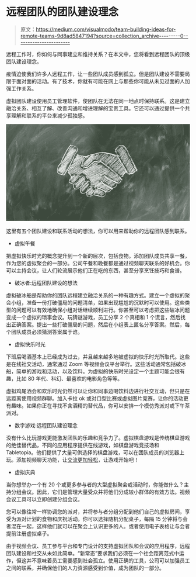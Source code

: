 # 远程团队的团队建设理念

> 原文：<https://medium.com/visualmodo/team-building-ideas-for-remote-teams-9d8ad5847194?source=collection_archive---------0----------------------->

远程工作时，你如何与同事建立和维持关系？在本文中，您将看到远程团队的顶级团队建设理念。

疫情迫使我们许多人远程工作，让一些团队成员感到孤立。但是团队建设不需要局限于面对面的活动。有了技术，你就有可能在网上与那些你可能从未见过面的人加强工作关系。

虚拟团队建设使用员工管理软件，使团队在无法在同一地点时保持联系。这是建立融洽关系、相互了解、改善沟通和增进理解的宝贵工具。它还可以通过提供一个共享理解和联系的平台来减少孤独感。

![](img/1ba9500578eb8497492e6fca8898ed9a.png)

这里有五个团队建设和联系活动的想法，你可以用来帮助你的远程团队感到联系。

*   虚拟午餐

把虚拟快乐时光的概念提升到一个新的层次，包括食物。添加团队成员共享一餐，作为您的虚拟聚会的一部分。公司午餐和晚餐都是通过视频聊天联系的好机会。你可以主持会议，让人们轮流展示他们正在吃的东西，甚至分享烹饪技巧和食谱。

*   破冰者:远程团队建设的想法

虚拟破冰船是帮助你的团队远程建立融洽关系的一种有趣方式。建立一个虚拟的聚会小组，准备一份打破僵局的问题清单，如果出现尴尬的沉默时可以使用。这些类型的问题可以有效地确保小组对话继续顺利进行。你甚至可以考虑把这些破冰问题变成一个虚拟的琐事会议。玩猜谜游戏，员工分享 2 个真相和 1 个谎言，然后找出正确答案。提出一些打破僵局的问题，然后在小组表上匿名分享答案。然后，每个团队成员必须猜测答案属于谁。

*   虚拟快乐时光

下班后喝酒基本上已经成为过去，并且越来越多地被虚拟的快乐时光所取代。这些是在线社交活动，通常通过 Zoom 等视频会议平台举行。这些活动通常包括破冰船，简单的游戏和活动，以及饮料。为虚拟的快乐时光设定一个主题可能会很有趣，比如 80 年代、科幻、最喜欢的电影角色等等。

虚拟鸡尾酒会和欢乐时光仍然可以让你和同事边喝饮料边进行社交互动，但只是在远距离使用视频群聊。加入卡拉 ok 或对口型比赛或虚拟图片竞赛，让你的活动更有趣味。如果你正在寻找不含酒精的替代品，你可以安排一个模仿秀派对或下午茶派对。

*   数字游戏:远程团队建设理念

没有什么比玩游戏更能激发团队的乐趣和竞争力了。虚拟棋盘游戏是传统棋盘游戏的绝佳替代品，不同的应用程序提供在线游戏，如棋盘游戏竞技场和 Tabletopia。他们提供了大量可供选择的棋盘游戏，可以在团队成员的浏览器上玩。添加视频聊天功能，让[交流更加轻松](https://visualmodo.com/how-to-host-a-successful-virtual-event-on-your-website/)，让游戏开始吧！

*   虚拟庆典

当你想举办一个有 20 个或更多参与者的大型虚拟聚会或活动时，你能做什么？主持分组会议。因此，它们是管理大量受众并将他们分成较小群体的有效方法。视频会议工具可以立即创建分组会议。

您可以像往常一样协调您的派对，并将参与者分组分配到他们自己的虚拟房间，享受为派对计划的食物和庆祝活动。你可以选择随机分配桌子，每隔 15 分钟将与会者混在一起，这样他们就可以在聚会上认识更多的人。或者使用电子表格让与会者提前注册虚拟桌子。

由于视频会议、员工参与平台和专门设计的支持虚拟团队和会议的应用程序，远程团队建设和社交从未如此简单。“新常态”要求我们必须在一个社会距离范式中运作，但这并不意味着员工需要感到社会孤立。使用正确的工具，公司可以加强员工之间的联系，并确保他们的人力资源感受到价值，成为团队的一部分。